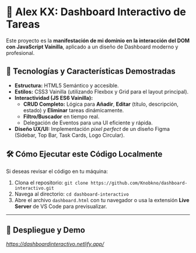 # 🚀 Alex KX: Dashboard Interactivo de Tareas

Este proyecto es la **manifestación de mi dominio en la interacción del DOM con JavaScript Vainilla**, aplicado a un diseño de Dashboard moderno y profesional.

## 🌟 Tecnologías y Características Demostradas

* **Estructura:** HTML5 Semántico y accesible.
* **Estilos:** CSS3 Vainilla (utilizando Flexbox y Grid para el layout principal).
* **Interactividad (JS ES6 Vainilla):**
    * **CRUD Completo:** Lógica para **Añadir**, **Editar** (título, descripción, estado) y **Eliminar** tareas dinámicamente.
    * **Filtro/Buscador** en tiempo real.
    * Delegación de Eventos para una UI eficiente y rápida.
* **Diseño UX/UI:** Implementación *pixel perfect* de un diseño Figma (Sidebar, Top Bar, Task Cards, Logo Circular).

## 🛠 Cómo Ejecutar este Código Localmente

Si deseas revisar el código en tu máquina:

1.  Clona el repositorio: `git clone https://github.com/Knobkno/dashboard-interactivo.git`
2.  Navega al directorio: `cd dashboard-interactivo`
3.  Abre el archivo `dashboard.html` con tu navegador o usa la extensión **Live Server** de VS Code para previsualizar.

---

## 🔗 Despliegue y Demo

*https://dashboardinteractivo.netlify.app/*